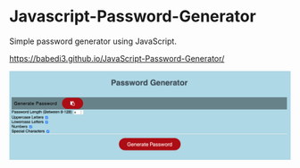 # Javascript-Password-Generator

Simple password generator using JavaScript.

https://babedi3.github.io/JavaScript-Password-Generator/

![HomepagePic](assets/homepage.png)